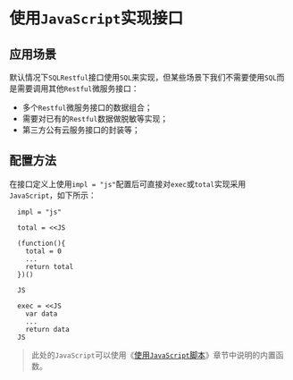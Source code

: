 # 使用`JavaScript`实现接口

## 应用场景

默认情况下`SQLRestful`接口使用`SQL`来实现，但某些场景下我们不需要使用`SQL`而是需要调用其他`Restful`微服务接口：

  - 多个`Restful`微服务接口的数据组合；
  - 需要对已有的`Restful`数据做脱敏等实现；
  - 第三方公有云服务接口的封装等；

## 配置方法

在接口定义上使用`impl = "js"`配置后可直接对`exec`或`total`实现采用`JavaScript`，如下所示：

```hcl
  impl = "js"

  total = <<JS
  
  (function(){
    total = 0
    ...
    return total
  })()

  JS

  exec = <<JS
    var data
    ...
    return data
  JS
```

> 此处的`JavaScript`可以使用《[使用`JavaScript`脚本](js.md)》章节中说明的内置函数。
